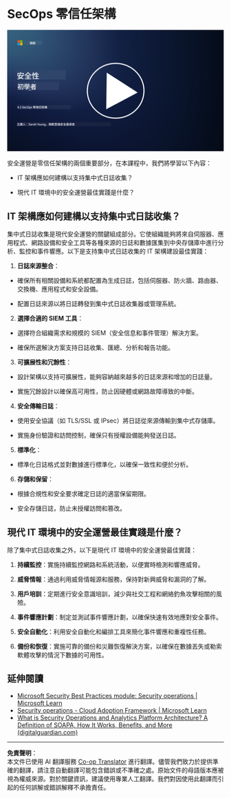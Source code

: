 <!--
CO_OP_TRANSLATOR_METADATA:
{
  "original_hash": "45bbdc114e70936816b0b3e7c40189cf",
  "translation_date": "2025-09-03T17:33:33+00:00",
  "source_file": "4.2 SecOps zero trust architecture.md",
  "language_code": "tw"
}
-->
# SecOps 零信任架構

[![觀看影片](../../translated_images/4-2_placeholder.20e2345a0848364aaf73ddda28f676a3d9980843c51a0050774b268037db079d.tw.png)](https://learn-video.azurefd.net/vod/player?id=8a2c36d9-8117-4576-ad5b-787667d13603)

安全運營是零信任架構的兩個重要部分，在本課程中，我們將學習以下內容：

- IT 架構應如何建構以支持集中式日誌收集？

- 現代 IT 環境中的安全運營最佳實踐是什麼？

## IT 架構應如何建構以支持集中式日誌收集？

集中式日誌收集是現代安全運營的關鍵組成部分。它使組織能夠將來自伺服器、應用程式、網路設備和安全工具等各種來源的日誌和數據匯集到中央存儲庫中進行分析、監控和事件響應。以下是支持集中式日誌收集的 IT 架構建設最佳實踐：

1. **日誌來源整合**：

- 確保所有相關設備和系統都配置為生成日誌，包括伺服器、防火牆、路由器、交換機、應用程式和安全設備。

- 配置日誌來源以將日誌轉發到集中式日誌收集器或管理系統。

2. **選擇合適的 SIEM 工具**：

- 選擇符合組織需求和規模的 SIEM（安全信息和事件管理）解決方案。

- 確保所選解決方案支持日誌收集、匯總、分析和報告功能。

3. **可擴展性和冗餘性**：

- 設計架構以支持可擴展性，能夠容納越來越多的日誌來源和增加的日誌量。

- 實施冗餘設計以確保高可用性，防止因硬體或網路故障導致的中斷。

4. **安全傳輸日誌**：

- 使用安全協議（如 TLS/SSL 或 IPsec）將日誌從來源傳輸到集中式存儲庫。

- 實施身份驗證和訪問控制，確保只有授權設備能夠發送日誌。

5. **標準化**：

- 標準化日誌格式並對數據進行標準化，以確保一致性和便於分析。

6. **存儲和保留**：

- 根據合規性和安全要求確定日誌的適當保留期限。

- 安全存儲日誌，防止未授權訪問和篡改。

## 現代 IT 環境中的安全運營最佳實踐是什麼？

除了集中式日誌收集之外，以下是現代 IT 環境中的安全運營最佳實踐：

1. **持續監控**：實施持續監控網路和系統活動，以便實時檢測和響應威脅。

2. **威脅情報**：通過利用威脅情報源和服務，保持對新興威脅和漏洞的了解。

3. **用戶培訓**：定期進行安全意識培訓，減少與社交工程和網絡釣魚攻擊相關的風險。

4. **事件響應計劃**：制定並測試事件響應計劃，以確保快速有效地應對安全事件。

5. **安全自動化**：利用安全自動化和編排工具來簡化事件響應和重複性任務。

6. **備份和恢復**：實施可靠的備份和災難恢復解決方案，以確保在數據丟失或勒索軟體攻擊的情況下數據的可用性。

## 延伸閱讀

- [Microsoft Security Best Practices module: Security operations | Microsoft Learn](https://learn.microsoft.com/security/operations/security-operations-videos-and-decks?WT.mc_id=academic-96948-sayoung)
- [Security operations - Cloud Adoption Framework | Microsoft Learn](https://learn.microsoft.com/azure/cloud-adoption-framework/secure/security-operations?WT.mc_id=academic-96948-sayoung)
- [What is Security Operations and Analytics Platform Architecture? A Definition of SOAPA, How It Works, Benefits, and More (digitalguardian.com)](https://www.digitalguardian.com/blog/what-security-operations-and-analytics-platform-architecture-definition-soapa-how-it-works#:~:text=All%20in%20all%2C%20security%20operations%20and%20analytics%20platform,become%20more%20efficient%20and%20operative%20with%20your%20security.)

---

**免責聲明**：  
本文件已使用 AI 翻譯服務 [Co-op Translator](https://github.com/Azure/co-op-translator) 進行翻譯。儘管我們致力於提供準確的翻譯，請注意自動翻譯可能包含錯誤或不準確之處。原始文件的母語版本應被視為權威來源。對於關鍵資訊，建議使用專業人工翻譯。我們對因使用此翻譯而引起的任何誤解或錯誤解釋不承擔責任。